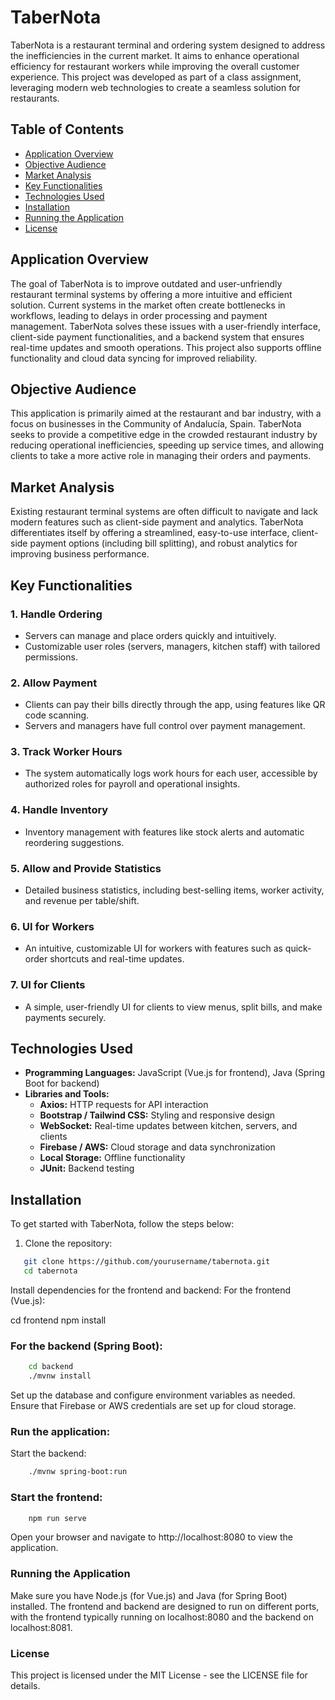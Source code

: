 # TaberNota

TaberNota is a restaurant terminal and ordering system designed to address the inefficiencies in the current market. It 
aims to enhance operational efficiency for restaurant workers while improving the overall customer experience. This 
project was developed as part of a class assignment, leveraging modern web technologies to create a seamless solution 
for restaurants.

## Table of Contents
- [Application Overview](#application-overview)
- [Objective Audience](#objective-audience)
- [Market Analysis](#market-analysis)
- [Key Functionalities](#key-functionalities)
- [Technologies Used](#technologies-used)
- [Installation](#installation)
- [Running the Application](#running-the-application)
- [License](#license)

## Application Overview

The goal of TaberNota is to improve outdated and user-unfriendly restaurant terminal systems by offering a more 
intuitive and efficient solution. Current systems in the market often create bottlenecks in workflows, leading to 
delays in order processing and payment management. TaberNota solves these issues with a user-friendly interface, 
client-side payment functionalities, and a backend system that ensures real-time updates and smooth operations. This 
project also supports offline functionality and cloud data syncing for improved reliability.

## Objective Audience

This application is primarily aimed at the restaurant and bar industry, with a focus on businesses in the Community of 
Andalucía, Spain. TaberNota seeks to provide a competitive edge in the crowded restaurant industry by reducing 
operational inefficiencies, speeding up service times, and allowing clients to take a more active role in managing 
their orders and payments.

## Market Analysis

Existing restaurant terminal systems are often difficult to navigate and lack modern features such as client-side 
payment and analytics. TaberNota differentiates itself by offering a streamlined, easy-to-use interface, client-side 
payment options (including bill splitting), and robust analytics for improving business performance.

## Key Functionalities

### 1. **Handle Ordering**
- Servers can manage and place orders quickly and intuitively.
- Customizable user roles (servers, managers, kitchen staff) with tailored permissions.

### 2. **Allow Payment**
- Clients can pay their bills directly through the app, using features like QR code scanning.
- Servers and managers have full control over payment management.

### 3. **Track Worker Hours**
- The system automatically logs work hours for each user, accessible by authorized roles for payroll and operational 
insights.

### 4. **Handle Inventory**
- Inventory management with features like stock alerts and automatic reordering suggestions.

### 5. **Allow and Provide Statistics**
- Detailed business statistics, including best-selling items, worker activity, and revenue per table/shift.

### 6. **UI for Workers**
- An intuitive, customizable UI for workers with features such as quick-order shortcuts and real-time updates.

### 7. **UI for Clients**
- A simple, user-friendly UI for clients to view menus, split bills, and make payments securely.

## Technologies Used

- **Programming Languages:** JavaScript (Vue.js for frontend), Java (Spring Boot for backend)
- **Libraries and Tools:**
    - **Axios:** HTTP requests for API interaction
    - **Bootstrap / Tailwind CSS:** Styling and responsive design
    - **WebSocket:** Real-time updates between kitchen, servers, and clients
    - **Firebase / AWS:** Cloud storage and data synchronization
    - **Local Storage:** Offline functionality
    - **JUnit:** Backend testing

## Installation

To get started with TaberNota, follow the steps below:

1. Clone the repository:
```bash
   git clone https://github.com/yourusername/tabernota.git
   cd tabernota
```

Install dependencies for the frontend and backend:
For the frontend (Vue.js):

cd frontend
npm install

### For the backend (Spring Boot):

```bash
    cd backend
    ./mvnw install
```

Set up the database and configure environment variables as needed. Ensure that Firebase or AWS credentials are set up 
for cloud storage.

### Run the application:

Start the backend:

```bash
    ./mvnw spring-boot:run
```

### Start the frontend:

```bash
    npm run serve
```

Open your browser and navigate to http://localhost:8080 to view the application.

### Running the Application

Make sure you have Node.js (for Vue.js) and Java (for Spring Boot) installed.
The frontend and backend are designed to run on different ports, with the frontend typically running on 
localhost:8080 and the backend on localhost:8081.

### License

This project is licensed under the MIT License - see the LICENSE file for details.



